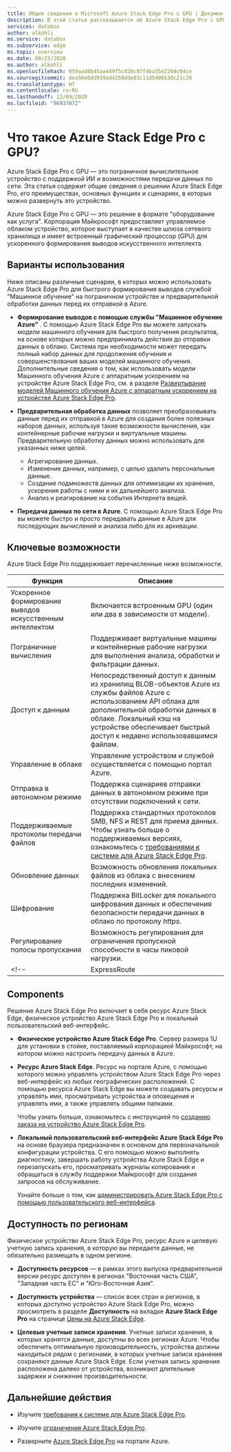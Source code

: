 ```yaml
---
title: Общие сведения о Microsoft Azure Stack Edge Pro с GPU | Документация Майкрософт
description: В этой статье рассказывается об Azure Stack Edge Pro с GPU. Это решение для хранения, в котором используются физические устройства для передачи данных по сети в Azure.
services: databox
author: alkohli
ms.service: databox
ms.subservice: edge
ms.topic: overview
ms.date: 09/23/2020
ms.author: alkohli
ms.openlocfilehash: 059aad8b45aa449f5cd28c97f4ba55e2204c04ce
ms.sourcegitcommit: dea56e0dd919ad4250dde03c11d5406530c21c28
ms.translationtype: HT
ms.contentlocale: ru-RU
ms.lasthandoff: 12/09/2020
ms.locfileid: "96937072"
---
```

# <a name="what-is-azure-stack-edge-pro-with-gpu"></a>Что такое Azure Stack Edge Pro с GPU?

Azure Stack Edge Pro с GPU — это пограничное вычислительное устройство с поддержкой ИИ и возможностями передачи данных по сети. Эта статья содержит общие сведения о решении Azure Stack Edge Pro, его преимуществах, основных функциях и сценариях, в которых можно развернуть это устройство.

Azure Stack Edge Pro с GPU — это решение в формате "оборудование как услуга". Корпорация Майкрософт предоставляет управляемое облаком устройство, которое выступает в качестве шлюза сетевого хранилища и имеет встроенный графический процессор (GPU) для ускоренного формирования выводов искусственного интеллекта. 

## <a name="use-cases"></a>Варианты использования

Ниже описаны различные сценарии, в которых можно использовать Azure Stack Edge Pro для быстрого формирования выводов службой "Машинное обучение" на пограничном устройстве и предварительной обработки данных перед их отправкой в Azure.

- **Формирование выводов с помощью службы "Машинное обучение Azure"** . С помощью Azure Stack Edge Pro вы можете запускать модели машинного обучения для быстрого получения результатов, на основе которых можно предпринимать действия до отправки данных в облако. Система при необходимости может передать полный набор данных для продолжения обучения и совершенствования ваших моделей машинного обучения. Дополнительные сведения о том, как использовать модели Машинного обучения Azure с аппаратным ускорением на устройстве Azure Stack Edge Pro, см. в разделе [Развертывание моделей Машинного обучения Azure с аппаратным ускорением на устройстве Azure Stack Edge Pro](../machine-learning/how-to-deploy-fpga-web-service.md#deploy-to-a-local-edge-server).

- **Предварительная обработка данных** позволяет преобразовывать данные перед их отправкой в Azure для создания более полезных наборов данных, используя такие возможности вычисления, как контейнерные рабочие нагрузки и виртуальные машины. Предварительную обработку данных можно использовать для указанных ниже целей. 

    - Агрегирование данных.
    - Изменение данных, например, с целью удалить персональные данные.
    - Создание подмножеств данных для оптимизации их хранения, ускорения работы с ними и их дальнейшего анализа.
    - Анализ и реагирование на события Интернета вещей. 

- **Передача данных по сети в Azure**. С помощью Azure Stack Edge Pro вы можете быстро и просто передавать данные в Azure для последующих вычислений и анализа либо для их архивации. 

## <a name="key-capabilities"></a>Ключевые возможности

Azure Stack Edge Pro поддерживает перечисленные ниже возможности.

|Функция |Описание  |
|---------|---------|
|Ускоренное формирование выводов искусственным интеллектом| Включается встроенным GPU (один или два в зависимости от модели).|
|Пограничные вычисления      |Поддерживает виртуальные машины и контейнерные рабочие нагрузки для выполнения анализа, обработки и фильтрации данных. |
|Доступ к данным     | Непосредственный доступ к данным из хранилищ BLOB-объектов Azure из службы файлов Azure с использованием API облака для дополнительной обработки данных в облаке. Локальный кэш на устройстве обеспечивает быстрый доступ к недавно использовавшимся файлам.|
|Управление в облаке     |Управление устройством и службой осуществляется с помощью портал Azure.  |
|Отправка в автономном режиме     | Поддержка сценариев отправки данных в автономном режиме при отсутствии подключений к сети.|
|Поддерживаемые протоколы передачи файлов      | Поддержка стандартных протоколов SMB, NFS и REST для приема данных. <br> Чтобы узнать больше о поддерживаемых версиях, ознакомьтесь с [требованиями к системе для Azure Stack Edge Pro](azure-stack-edge-system-requirements.md).|
|Обновление данных     | Возможность обновления локальных файлов из облака с внесением последних изменений.|
|Шифрование    | Поддержка BitLocker для локального шифрования данных и обеспечения безопасности передачи данных в облако по протоколу *https*.|
|Регулирование полосы пропускания| Возможность регулирования для ограничения пропускной способности в часы пиковой нагрузки.|
<!--|ExpressRoute | Повышена безопасность при подключении через ExpressRoute. Используйте конфигурацию пиринга, в которой трафик с локальных устройств в конечные точки облачного хранилища передается по ExpressRoute. Дополнительные сведения см. в статье [Обзор ExpressRoute](../expressroute/expressroute-introduction.md).|-->

## <a name="components"></a>Components

Решение Azure Stack Edge Pro включает в себя ресурс Azure Stack Edge, физическое устройство Azure Stack Edge Pro и локальный пользовательский веб-интерфейс.

* **Физическое устройство Azure Stack Edge Pro**. Сервер размера 1U для установки в стойке, поставляемый корпорацией Майкрософт, на котором можно настроить передачу данных в Azure.
    
* **Ресурс Azure Stack Edge**. Ресурс на портале Azure, с помощью которого можно управлять устройством Azure Stack Edge Pro через веб-интерфейс из любых географических расположений. С помощью ресурса Azure Stack Edge вы можете создавать ресурсы и управлять ими, просматривать устройства и оповещения и управлять ими, а также управлять общими папками.  

    Чтобы узнать больше, ознакомьтесь с инструкцией по [созданию заказа на устройство Azure Stack Edge Pro](azure-stack-edge-gpu-deploy-prep.md#create-a-new-resource).

* **Локальный пользовательский веб-интерфейс Azure Stack Edge Pro** на основе браузера предназначен в основном для первоначальной конфигурации устройства. С его помощью можно выполнять диагностику, завершать работу устройства Azure Stack Edge и перезапускать его, просматривать журналы копирования и обращаться в службу поддержки Майкрософт для создания запросов на обслуживание.

    Узнайте больше о том, как [администрировать Azure Stack Edge Pro с помощью пользовательского веб-интерфейса](azure-stack-edge-manage-access-power-connectivity-mode.md).

## <a name="region-availability"></a>Доступность по регионам

Физическое устройство Azure Stack Edge Pro, ресурс Azure и целевую учетную запись хранения, в которую вы передаете данные, не обязательно размещать в одном регионе.

- **Доступность ресурсов** — в рамках этого выпуска предварительной версии ресурс доступен в регионах "Восточная часть США", "Западная часть ЕС" и "Юго-Восточная Азия".

- **Доступность устройства** — список всех стран и регионов, в которых доступно устройство Azure Stack Edge Pro, можно просмотреть в разделе **Доступность** на вкладке **Azure Stack Edge Pro** на странице [Цены на Azure Stack Edge](https://azure.microsoft.com/pricing/details/azure-stack/edge/#azureStackEdgePro).
    
- **Целевые учетные записи хранения**. Учетные записи хранения, в которых хранятся данные, доступны во всех регионах Azure. Чтобы обеспечить оптимальную производительность, устройства должны находиться рядом с регионами, в которых учетные записи хранения сохраняют данные Azure Stack Edge. Если учетная запись хранения расположена далеко от устройства, возникают длительные задержки и снижение производительности.

## <a name="next-steps"></a>Дальнейшие действия

- Изучите [требования к системе для Azure Stack Edge Pro](azure-stack-edge-gpu-system-requirements.md).

- Изучите [ограничения Azure Stack Edge Pro](azure-stack-edge-limits.md).
- Разверните [Azure Stack Edge Pro](azure-stack-edge-gpu-deploy-prep.md) на портале Azure.
